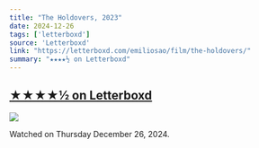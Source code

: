 ```yaml
---
title: "The Holdovers, 2023"
date: 2024-12-26
tags: ['letterboxd']
source: 'Letterboxd'
link: "https://letterboxd.com/emiliosao/film/the-holdovers/"
summary: "★★★★½ on Letterboxd"
---
```


## [★★★★½ on Letterboxd](https://letterboxd.com/emiliosao/film/the-holdovers/)

<p><img src="https://a.ltrbxd.com/resized/film-poster/7/5/5/5/6/4/755564-the-holdovers-0-600-0-900-crop.jpg?v=99bbdd8955" /></p>
<p>Watched on Thursday December 26, 2024.</p>
